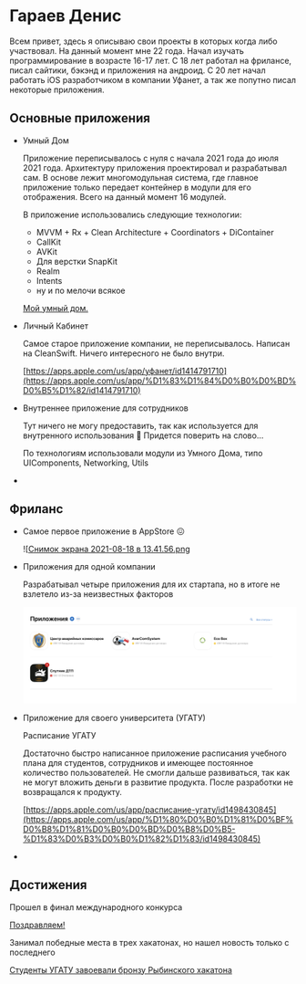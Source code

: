 
# Гараев Денис

Всем привет, здесь я описываю свои проекты в которых когда либо участвовал.  На данный момент мне 22 года. Начал изучать программирование в возрасте 16-17 лет. С 18 лет работал на фрилансе, писал сайтики, бэкэнд и приложения на андроид. С 20 лет начал работать iOS разработчиком в компании Уфанет, а так же попутно писал некоторые приложения.

## Основные приложения

- Умный Дом

    Приложение переписывалось с нуля с начала 2021 года до июля 2021 года. Архитектуру приложения проектировал и разрабатывал сам. В основе лежит многомодульная система, где главное приложение только передает контейнер в модули для его отображения. Всего на данный момент 16 модулей. 

    В приложение использовались следующие технологии:

    - MVVM + Rx + Clean Architecture + Coordinators + DiContainer
    - CallKit
    - AVKit
    - Для верстки SnapKit
    - Realm
    - Intents
    - ну и по мелочи всякое

    [‎Мой умный дом.](https://apps.apple.com/us/app/%D0%BC%D0%BE%D0%B9-%D1%83%D0%BC%D0%BD%D1%8B%D0%B9-%D0%B4%D0%BE%D0%BC/id1284483769)

- Личный Кабинет

    Самое старое приложение компании, не переписывалось. Написан на CleanSwift. Ничего интересного не было внутри.

    [https://apps.apple.com/us/app/уфанет/id1414791710](https://apps.apple.com/us/app/%D1%83%D1%84%D0%B0%D0%BD%D0%B5%D1%82/id1414791710)

- Внутреннее приложение для сотрудников

    Тут ничего не могу предоставить, так как используется для внутренного использования 🤤 Придется поверить на слово... 

    По технологиям использовали модули из Умного Дома, типо UIComponents, Networking, Utils 

- 

## Фриланс

- Самое первое приложение в AppStore 😖

    ![[Снимок экрана 2021-08-18 в 13.41.56.png](%D0%93%D0%B0%D1%80%D0%B0%D0%B5%D0%B2%20%D0%94%D0%B5%D0%BD%D0%B8%D1%81%20173b765b07de4a759577810a0f989589/__2021-08-18__13.41.56.png)

- Приложения для одной компании

    Разрабатывал четыре приложения для их стартапа, но в итоге не взлетело из-за неизвестных факторов

    ![Снимок экрана 2021-08-18 в 13.43.44.png](%D0%93%D0%B0%D1%80%D0%B0%D0%B5%D0%B2%20%D0%94%D0%B5%D0%BD%D0%B8%D1%81%20173b765b07de4a759577810a0f989589/__2021-08-18__13.43.44.png)

- Приложение для своего университета (УГАТУ)

    Расписание УГАТУ

    Достаточно быстро написанное приложение расписания учебного плана для студентов, сотрудников и имеющее постоянное количество пользователей. Не смогли дальше развиваться, так как не могут вложить деньги в развитие продукта. После разработки не возвращался к продукту.

    [https://apps.apple.com/us/app/расписание-угату/id1498430845](https://apps.apple.com/us/app/%D1%80%D0%B0%D1%81%D0%BF%D0%B8%D1%81%D0%B0%D0%BD%D0%B8%D0%B5-%D1%83%D0%B3%D0%B0%D1%82%D1%83/id1498430845)

- 

## Достижения

Прошел в финал международного конкурса 

[Поздравляем!](https://ugatu.su/news/get/pozdravlyaem-finalisty-konkursa/)

Занимал победные места в трех хакатонах, но нашел новость только с последнего 

[Студенты УГАТУ завоевали бронзу Рыбинского хакатона](https://ugatu.su/news/get/studenty-ugatu-zavoevali-bronzu-rybinskogo-hakaton/)
